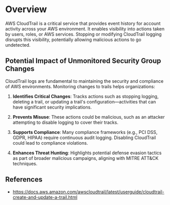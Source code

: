 # Overview

AWS CloudTrail is a critical service that provides event history for account activity across your AWS environment. It enables visibility into actions taken by users, roles, or AWS services. Stopping or modifying CloudTrail logging disrupts this visibility, potentially allowing malicious actions to go undetected.

## Potential Impact of Unmonitored Security Group Changes

CloudTrail logs are fundamental to maintaining the security and compliance of AWS environments. Monitoring changes to trails helps organizations:

1. **Identifies Critical Changes**: Tracks actions such as stopping logging, deleting a trail, or updating a trail's configuration—activities that can have significant security implications.

2. **Prevents Misuse**: These actions could be malicious, such as an attacker attempting to disable logging to cover their tracks.

3. **Supports Compliance**: Many compliance frameworks (e.g., PCI DSS, GDPR, HIPAA) require continuous audit logging. Disabling CloudTrail could lead to compliance violations.

4. **Enhances Threat Hunting**: Highlights potential defense evasion tactics as part of broader malicious campaigns, aligning with MITRE ATT&CK techniques.

## References

- https://docs.aws.amazon.com/awscloudtrail/latest/userguide/cloudtrail-create-and-update-a-trail.html